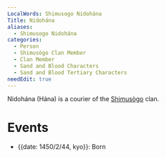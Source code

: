 ```yaml
---
LocalWords: Shimusogo Nidohána
Title: Nidohána
aliases:
  - Shimusogo Nidohána
categories:
  - Person
  - Shimusògo Clan Member
  - Clan Member
  - Sand and Blood Characters
  - Sand and Blood Tertiary Characters
needEdit: true
---
```


Nidohána (Hána) is a courier of the [Shimusògo]() clan.

# Events

* {{date: 1450/2/44, kyo}}: Born
